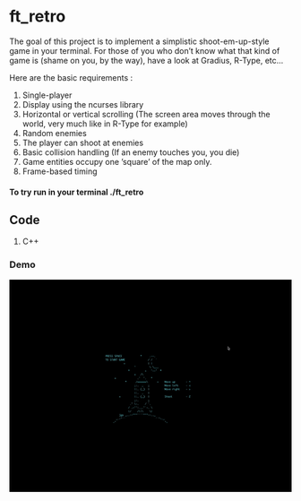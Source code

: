 # ft_retro

The goal of this project is to implement a simplistic shoot-em-up-style game in your
terminal. For those of you who don’t know what that kind of game is (shame on you, by
the way), have a look at Gradius, R-Type, etc...

Here are the basic requirements :
1. Single-player
2. Display using the ncurses library
3. Horizontal or vertical scrolling (The screen area moves through the world, very
much like in R-Type for example)
4. Random enemies
5. The player can shoot at enemies
6. Basic collision handling (If an enemy touches you, you die)
7. Game entities occupy one ’square’ of the map only.
8. Frame-based timing

#### To try run in your terminal ./ft_retro

## Code

1. C++

### Demo
![Demo](gif/demo.gif)